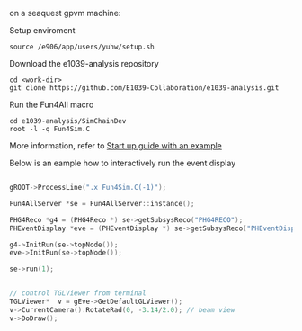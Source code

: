 
on a seaquest gpvm machine:

Setup enviroment
```
source /e906/app/users/yuhw/setup.sh
```

Download the e1039-analysis repository
```
cd <work-dir>
git clone https://github.com/E1039-Collaboration/e1039-analysis.git
```

Run the Fun4All macro
```
cd e1039-analysis/SimChainDev
root -l -q Fun4Sim.C
```


More information, refer to [Start up guide with an example](https://github.com/E1039-Collaboration/e1039-wiki/wiki/Start-up-guide-with-an-example)


Below is an eample how to interactively run the event display
```C++

gROOT->ProcessLine(".x Fun4Sim.C(-1)");

Fun4AllServer *se = Fun4AllServer::instance();

PHG4Reco *g4 = (PHG4Reco *) se->getSubsysReco("PHG4RECO");
PHEventDisplay *eve = (PHEventDisplay *) se->getSubsysReco("PHEventDisplay");

g4->InitRun(se->topNode());
eve->InitRun(se->topNode());

se->run(1);


// control TGLViewer from terminal
TGLViewer*  v = gEve->GetDefaultGLViewer();
v->CurrentCamera().RotateRad(0, -3.14/2.0); // beam view
v->DoDraw();
```

